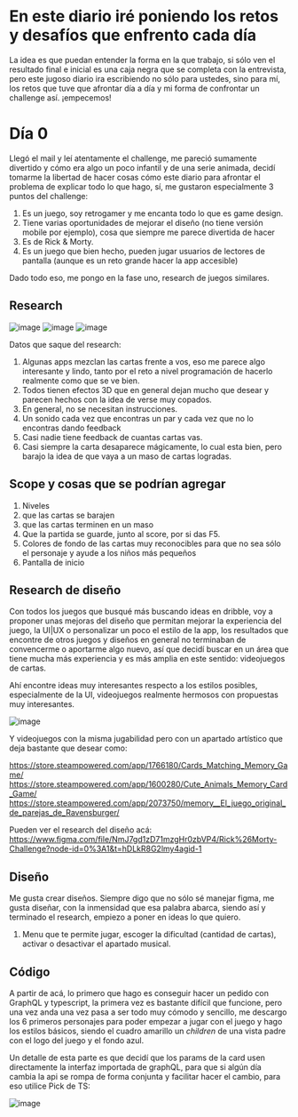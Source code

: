 # En este diario iré poniendo los retos  y desafíos que enfrento cada día

La idea es que puedan entender la forma en la que trabajo, si sólo ven el resultado final e inicial es una caja negra que se completa con la entrevista, pero este jugoso diario ira escribiendo no sólo para ustedes, sino para mí, los retos que tuve que afrontar día a día y mi forma de confrontar un challenge así. ¡empecemos!

# Día 0 

Llegó el mail y leí atentamente el challenge, me pareció sumamente divertido y cómo era algo un poco infantil y de una serie animada, decidí tomarme la libertad de hacer cosas cómo este diario para afrontar el problema de explicar todo lo que hago, sí, me gustaron especialmente 3 puntos del challenge:

1. Es un juego, soy retrogamer y me encanta todo lo que es game design.
2. Tiene varias oportunidades de mejorar el diseño (no tiene versión mobile por ejemplo), cosa que siempre me parece divertida de hacer
3. Es de Rick & Morty.
4. Es un juego que bien hecho, pueden jugar usuarios de lectores de pantalla (aunque es un reto grande hacer la app accesible)

Dado todo eso, me pongo en la fase uno, research de juegos similares.

## Research

![image](https://user-images.githubusercontent.com/54949334/222897763-9d522863-786d-4545-b316-1fc72c0d2e9a.png)
![image](https://user-images.githubusercontent.com/54949334/222897772-5c48a8d3-4712-47a9-8432-9ec331c8f2c8.png)
![image](https://user-images.githubusercontent.com/54949334/222897805-e023f3dd-f729-4599-90d4-8ebf9dc8adc6.png)

Datos que saque del research:
1. Algunas apps mezclan las cartas frente a vos, eso me parece algo interesante y lindo, tanto por el reto a nivel programación de hacerlo realmente como que se ve bien.
2. Todos tienen efectos 3D que en general dejan mucho que desear y parecen hechos con la idea de verse muy copados.
3. En general, no se necesitan instrucciones. 
4. Un sonido cada vez que encontras un par y cada vez que no lo encontras dando feedback
5. Casi nadie tiene feedback de cuantas cartas vas. 
6. Casi siempre la carta desaparece mágicamente, lo cual esta bien, pero barajo la idea de que vaya a un maso de cartas logradas. 

## Scope y cosas que se podrían agregar

1. Niveles
2. que las cartas se barajen
3. que las cartas terminen en un maso
4. Que la partida se guarde, junto al score, por si das F5.
5. Colores de fondo de las cartas muy reconocibles para que no sea sólo el personaje y ayude a los niños más pequeños
6. Pantalla de inicio

## Research de diseño

Con todos los juegos que busqué más buscando ideas en dribble, voy a proponer unas mejoras del diseño que permitan mejorar la experiencia del juego, la UI|UX o personalizar un poco el estilo de la app, los resultados que encontre de otros juegos y diseños en general no terminaban de convencerme o aportarme algo nuevo, así que decidí buscar en un área que tiene mucha más experiencia y es más amplia en este sentido: videojuegos de cartas.

Ahí encontre ideas muy interesantes respecto a los estilos posibles, especialmente de la UI, videojuegos realmente hermosos con propuestas muy interesantes.

![image](https://user-images.githubusercontent.com/54949334/223269735-f8d7067f-0828-4377-9522-c8393bdaef39.png)

Y videojuegos con la misma jugabilidad pero con un apartado artístico que deja bastante que desear como:

https://store.steampowered.com/app/1766180/Cards_Matching_Memory_Game/
https://store.steampowered.com/app/1600280/Cute_Animals_Memory_Card_Game/
https://store.steampowered.com/app/2073750/memory__El_juego_original_de_parejas_de_Ravensburger/

Pueden ver el research del diseño acá: https://www.figma.com/file/NmJ7gd1zD71mzgHr0zbVP4/Rick%26Morty-Challenge?node-id=0%3A1&t=hDLkR8G2lmy4agid-1

## Diseño

Me gusta crear diseños. Siempre digo que no sólo sé manejar figma, me gusta diseñar, con la inmensidad que esa palabra abarca, siendo así y terminado el research, empiezo a poner en ideas lo que quiero. 

1. Menu que te permite jugar, escoger la dificultad (cantidad de cartas), activar o desactivar el apartado musical. 

## Código

A partir de acá, lo primero que hago es conseguir hacer un pedido con GraphQL y typescript, la primera vez es bastante difícil que funcione, pero una vez anda una vez pasa a ser todo muy cómodo y sencillo, me descargo los 6 primeros personajes para poder empezar a jugar con el juego y hago los estilos básicos, siendo el cuadro amarillo un _children_ de una vista padre con el logo del juego y el fondo azul.

Un detalle de esta parte es que decidí que los params de la card usen directamente la interfaz importada de graphQL, para que si algún día cambia la api se rompa de forma conjunta y facilitar hacer el cambio, para eso utilice Pick de TS:

![image](https://user-images.githubusercontent.com/54949334/223509186-9bfb617e-71b1-42a3-9da3-f7606b7d4030.png)

